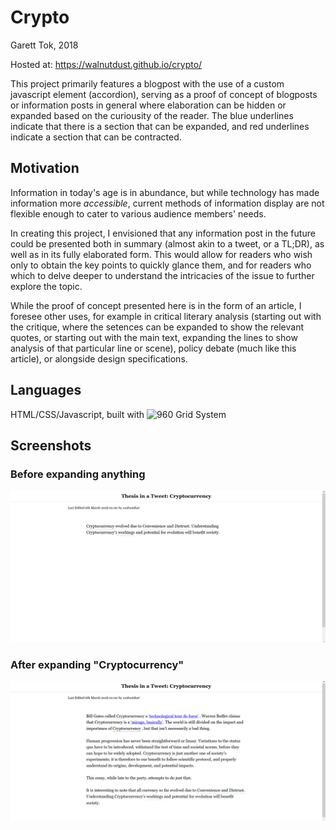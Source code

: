 # Crypto

Garett Tok, 2018

Hosted at: https://walnutdust.github.io/crypto/

This project primarily features a blogpost with the use of a custom javascript element (accordion), serving as a proof of concept of blogposts or information posts in general where elaboration can be hidden or expanded based on the curiousity of the reader. The blue underlines indicate that there is a section that can be expanded, and red underlines indicate a section that can be contracted.

## Motivation
Information in today's age is in abundance, but while technology has made information more *accessible*, current methods of information display are not flexible enough to cater to various audience members' needs. 

In creating this project, I envisioned that any information post in the future could be presented both in summary (almost akin to a tweet, or a TL;DR), as well as in its fully elaborated form. This would allow for readers who wish only to obtain the key points to quickly glance them, and for readers who which to delve deeper to understand the intricacies of the issue to further explore the topic.

While the proof of concept presented here is in the form of an article, I foresee other uses, for example in critical literary analysis (starting out with the critique, where the setences can be expanded to show the relevant quotes, or starting out with the main text, expanding the lines to show analysis of that particular line or scene), policy debate (much like this article), or alongside design specifications.

## Languages
HTML/CSS/Javascript, built with ![960 Grid System](https://960.gs/)

## Screenshots

### Before expanding anything
![Before expansion](https://github.com/walnutdust/crypto/blob/master/before-expanding.png "Before Expansion")

### After expanding "Cryptocurrency"
![After expansion](https://github.com/walnutdust/crypto/blob/master/after-expanding.png "After Expansion")
